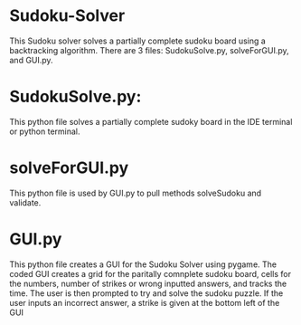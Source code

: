 # Sudoku-Solver
This Sudoku solver solves a partially complete sudoku board using a backtracking algorithm.
There are 3 files: SudokuSolve.py, solveForGUI.py, and GUI.py.
# SudokuSolve.py:
This python file solves a partially complete sudoky board in the IDE terminal or python terminal.
# solveForGUI.py
This python file is used by GUI.py to pull methods solveSudoku and validate.
# GUI.py
This python file creates a GUI for the Sudoku Solver using pygame. The coded GUI creates a grid for the paritally comnplete sudoku board, cells for the numbers, number of strikes or wrong inputted answers, and tracks the time. The user is then prompted to try and solve the sudoku puzzle. If the user inputs an incorrect answer, a strike is given at the bottom left of the GUI
